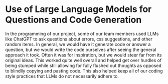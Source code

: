 # Use of Large Language Models for Questions and Code Generation

In the programming of our project, some of our team members used LLMs like ChatGPT to ask questions about errors, css suggestions, and other random items. In general, we would have it generate code or answer a question, but we would write the code ourselves after seeing the general approach it took. Often it was for inspiration, but we would steer far from its original ideas. This worked quite well overall and helped get over hurdles of being stumped while still allowing for fully flushed out thoughts as opposed to blindlly copying and pasting code. This also helped keep all of our coding style practices that LLMs do not necessarily adhere to.
